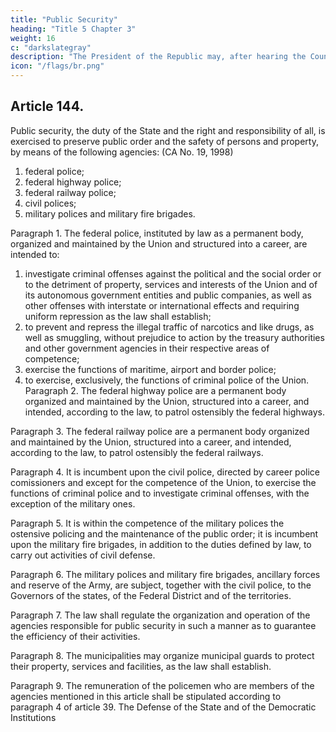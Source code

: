 ```yaml
---
title: "Public Security"
heading: "Title 5 Chapter 3"
weight: 16
c: "darkslategray"
description: "The President of the Republic may, after hearing the Council of the Republic and the National Defense Council, decree a state of defense"
icon: "/flags/br.png"
---
```




## Article 144.

Public security, the duty of the State and the right and responsibility of all, is exercised to preserve public order and the safety of persons and property, by means of the following agencies: (CA No. 19, 1998)

1. federal police;
2.  federal highway police;
3.   federal railway police;
4. civil polices;
5. military polices and military fire brigades.

Paragraph 1. The federal police, instituted by law as a permanent body, organized
and maintained by the Union and structured into a career, are intended to:

1. investigate criminal offenses against the political and the social order or to the detriment of property, services and interests of the Union and of its autonomous government entities and public companies, as well as other offenses with interstate or
international effects and requiring uniform repression as the law shall establish;
2.  to prevent and repress the illegal traffic of narcotics and like drugs, as
well as smuggling, without prejudice to action by the treasury authorities and other
government agencies in their respective areas of competence;
3.   exercise the functions of maritime, airport and border police;
4. to exercise, exclusively, the functions of criminal police of the Union.
Paragraph 2. The federal highway police are a permanent body organized and
maintained by the Union, structured into a career, and intended, according to the law,
to patrol ostensibly the federal highways.

Paragraph 3. The federal railway police are a permanent body organized and
maintained by the Union, structured into a career, and intended, according to the law,
to patrol ostensibly the federal railways.

Paragraph 4. It is incumbent upon the civil police, directed by career police
comissioners and except for the competence of the Union, to exercise the functions
of criminal police and to investigate criminal offenses, with the exception of the
military ones.

Paragraph 5. It is within the competence of the military polices the ostensive
policing and the maintenance of the public order; it is incumbent upon the military
fire brigades, in addition to the duties defined by law, to carry out activities of civil
defense.

Paragraph 6. The military polices and military fire brigades, ancillary forces and
reserve of the Army, are subject, together with the civil police, to the Governors of
the states, of the Federal District and of the territories.

Paragraph 7. The law shall regulate the organization and operation of the agencies
responsible for public security in such a manner as to guarantee the efficiency of
their activities.

Paragraph 8. The municipalities may organize municipal guards to protect their
property, services and facilities, as the law shall establish.

Paragraph 9. The remuneration of the policemen who are members of the agencies
mentioned in this article shall be stipulated according to paragraph 4 of article 39.
The Defense of the State and of the Democratic Institutions

